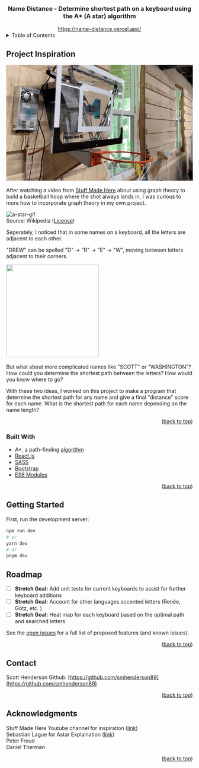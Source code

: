 <div id="top"></div>

<!-- PROJECT LOGO -->
<br />
<div align="center">

  <h3 align="center">Name Distance - Determine shortest path on a keyboard using the A* (A star) algorithm</h3>
  <a href = "https://name-distance.vercel.app/">https://name-distance.vercel.app/</a>
</div>

<!-- TABLE OF CONTENTS -->
<details>
  <summary>Table of Contents</summary>
  <ol>
    <li>
      <a href="#about-the-project">About The Project</a>
      <ul>
        <li><a href="#built-with">Built With</a></li>
      </ul>
    </li>
    <li>
      <a href="#getting-started">Getting Started</a>
      <ul>
        <li><a href="#prerequisites">Prerequisites</a></li>
        <li><a href="#installation">Installation</a></li>
      </ul>
    </li>
    <li><a href="#usage">Usage</a></li>
    <li><a href="#roadmap">Roadmap</a></li>
    <li><a href="#contributing">Contributing</a></li>
    <li><a href="#acknowledgments">Acknowledgments</a></li>
  </ol>
</details>

<!-- ABOUT THE PROJECT -->
## Project Inspiration

![Alt text for basketball hoop gif](https://github.com/smhenderson89/adjacentLetters/blob/main/robotic_basketball_hoop.gif)

After watching a video from [Stuff Made Here](https://www.youtube.com/watch?v=FycDx69px8U&ab_channel=StuffMadeHere) about using graph theory to build a basketball hoop where the shot always lands in, I was curious to more how to incorporate graph theory in my own project. 

![a-star-gif](https://github.com/smhenderson89/NameDistance_NextJS/assets/53064568/b3b85b2f-2a6c-474f-be81-52bdf1dbccd1)
<br>
Source: Wikipedia (<a href = "https://creativecommons.org/licenses/by-sa/3.0/">License</a>)

Seperately, I noticed that in some names on a keyboard, all the letters are adjacent to each other.

"DREW" can be spelled "D" -> "R" -> "E" -> "W", moving between letters adjacent to their corners.

<img src = "https://name-distance.vercel.app/_next/image?url=%2F_next%2Fstatic%2Fmedia%2FqwertyDrewRoute-v2.ffc774d0.png&w=384&q=75" width = "250" height = "250">

But what about more complicated names like "SCOTT" or "WASHINGTON"? How could you determine the shortest path between the letters? How would you know where to go?

With these two ideas, I worked on this project to make a program that determine the shortest path for any name and give a final "distance" score for each name. What is the shortest path for each name depending on the name length?

<p align="right">(<a href="#top">back to top</a>)</p>

### Built With

*  A*, a path-finding [algorithm](https://en.wikipedia.org/wiki/A*_search_algorithm)
* [React.js](https://reactjs.org/)
* [SASS](https://sass-lang.com/)
* [Bootstrap](https://getbootstrap.com/)
* [ES6 Modules](https://developer.mozilla.org/en-US/docs/Web/JavaScript/Guide/Modules)

<p align="right">(<a href="#top">back to top</a>)</p>

<!-- GETTING STARTED -->
## Getting Started

First, run the development server:

```bash
npm run dev
# or
yarn dev
# or
pnpm dev
```


<!-- USAGE EXAMPLES -->


<!-- ROADMAP -->
## Roadmap

- [ ] **Stretch Goal:** Add unit tests for current keyboards to assist for further keyboard additions
- [ ] **Stretch Goal:** Account for other languages accented letters (Renée, Götz, etc. )
- [ ] **Stretch Goal:** Heat map for each keyboard based on the optimal path and searched letters

See the [open issues](https://github.com/smhenderson89/astarNextJS/issues) for a full list of proposed features (and known issues).

<p align="right">(<a href="#top">back to top</a>)</p>

<!-- CONTACT -->
## Contact

Scott Henderson
Github: [https://github.com/smhenderson89](https://github.com/smhenderson89)

<p align="right">(<a href="#top">back to top</a>)</p>

<!-- ACKNOWLEDGMENTS -->
## Acknowledgments

Stuff Made Here Youtube channel for inspiration ([link](https://www.youtube.com/watch?v=FycDx69px8U))<br />
Sebastian Lague for Astar Explaination ([link](https://www.youtube.com/watch?v=-L-WgKMFuhE))<br /> 
Peter Froud <br />
Daniel Therman <br />

<p align="right">(<a href="#top">back to top</a>)</p>

<!-- MARKDOWN LINKS & IMAGES -->
<!-- https://www.markdownguide.org/basic-syntax/#reference-style-links -->
[product-screenshot]: images/screenshot.png
